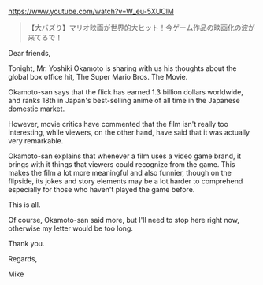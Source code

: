 https://www.youtube.com/watch?v=W_eu-5XUClM

> 【大バズり】マリオ映画が世界的大ヒット！今ゲーム作品の映画化の波が来てるで！

Dear friends,

Tonight, Mr. Yoshiki Okamoto is sharing with us his thoughts about the global box office hit, The Super Mario Bros. The Movie.

Okamoto-san says that the flick has earned 1.3 billion dollars worldwide, and ranks 18th in Japan's best-selling anime of all time in the Japanese domestic market.

However, movie critics have commented that the film isn't really too interesting, while viewers, on the other hand, have said that it was actually very remarkable.

Okamoto-san explains that whenever a film uses a video game brand, it brings with it things that viewers could recognize from the game. This makes the film a lot more meaningful and also funnier, though on the flipside, its jokes and story elements may be a lot harder to comprehend especially for those who haven't played the game before.

This is all.

Of course, Okamoto-san said more, but I'll need to stop here right now, otherwise my letter would be too long.

Thank you.

Regards,

Mike
